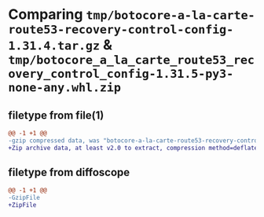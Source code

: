 # Comparing `tmp/botocore-a-la-carte-route53-recovery-control-config-1.31.4.tar.gz` & `tmp/botocore_a_la_carte_route53_recovery_control_config-1.31.5-py3-none-any.whl.zip`

## filetype from file(1)

```diff
@@ -1 +1 @@
-gzip compressed data, was "botocore-a-la-carte-route53-recovery-control-config-1.31.4.tar", last modified: Tue Jul 18 01:55:33 2023, max compression
+Zip archive data, at least v2.0 to extract, compression method=deflate
```

## filetype from diffoscope

```diff
@@ -1 +1 @@
-GzipFile
+ZipFile
```

